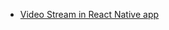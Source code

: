 - [Video Stream in React Native app](http://dl.mytehmovies.com/94/series/game.of.throne/s3/Game.of.Thrones.S03E01.480p.Tehmovies_bid.mkv)
